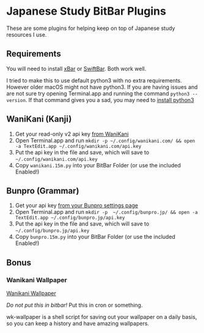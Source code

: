 # Japanese Study BitBar Plugins

These are some plugins for helping keep on top of Japanese study resources I use.

## Requirements

You will need to install [xBar](https://github.com/matryer/xbar) or [SwiftBar](https://swiftbar.app). Both work well.

I tried to make this to use default python3 with no extra requirements. However older macOS might not have python3. If you are having issues and are not sure try opening Terminal.app and running the command `python3 --version`. If that command gives you a sad, you may need to [install python3](https://www.python.org/downloads/)

## WaniKani (Kanji)

1. Get your read-only v2 api key [from WaniKani](https://www.wanikani.com/settings/personal_access_tokens)
1. Open Terminal.app and run `mkdir -p ~/.config/wanikani.com/ && open -a TextEdit.app ~/.config/wanikani.com/api.key`
1. Put the api key in the file and save, which will save to `~/.config/wanikani.com/api.key`
1. Copy `wanikani.15m.py` into your BitBar Folder (or use the included Enabled!)

## Bunpro (Grammar)

1. Get your api key [from your Bunpro settings page](https://bunpro.jp/)
1. Open Terminal.app and run `mkdir -p  ~/.config/bunpro.jp/ && open -a TextEdit.app ~/.config/bunpro.jp/api.key`
1. Put the api key in the file and save, which will save to `~/.config/bunpro.jp/api.key`
1. Copy `bunpro.15m.py` into your BitBar Folder (or use the included Enabled!)

## Bonus

### Wanikani Wallpaper

[Wanikani Wallpaper](https://wkw.natural20design.com)

*Do not put this in bitbar!* Put this in cron or something.

wk-wallpaper is a shell script for saving out your wallpaper on a daily basis, so you can keep a history and have amazing wallpapers.
